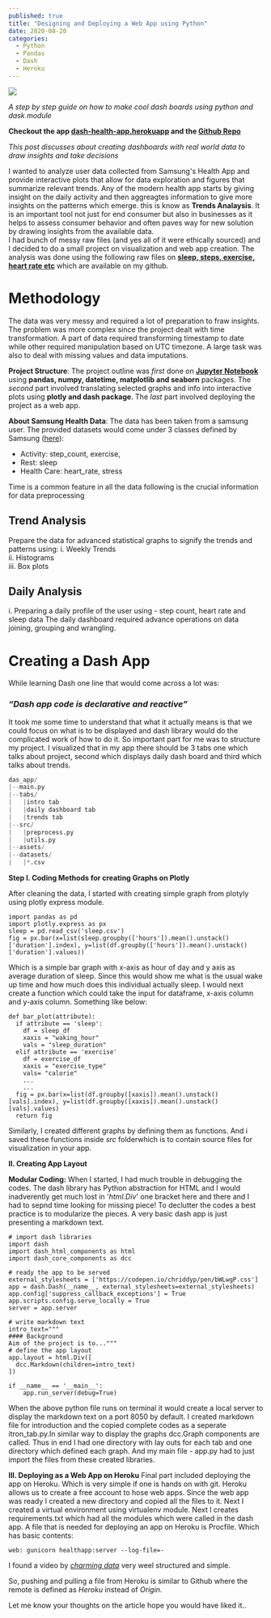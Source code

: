 ```yaml
---
published: true
title: "Designing and Deploying a Web App using Python"
date: 2020-08-20
categories:
  - Python
  - Pandas
  - Dash
  - Heroku
---
```

![](https://miro.medium.com/max/1710/1\*LZ4\_i8qifjfM4UsgjslBQw.png)

*A step by step guide on how to make cool dash boards using python and dask module*

__Checkout the app [dash-health-app.herokuapp](https://dash-health-app.herokuapp.com/) and the [Github Repo](https://github.com/kshitijmamgain/Health-Analysis)__

*This post discusses about creating dashboards with real world data to draw insights and take decisions*

I wanted to analyze user data collected from Samsung's Health App and provide interactive plots that allow for data exploration and figures that summarize relevant trends. Any of the modern health app starts by giving insight on the daily activity and then aggreagtes information to give more insights on the patterns which emerge. this is know as **Trends Analaysis**. It is an important tool not just for end consumer but also in businesses as it helps to assess consumer behavior and often paves way for new solution by drawing insights from the available data.  
I had bunch of messy raw files (and yes all of it were ethically sourced) and I decided to do a small project on visualization and web app creation. The analysis was done using the following raw files on **[sleep, steps, exercise, heart rate etc](https://raw.githubusercontent.com/kshitijmamgain/Health-Analysis/master/datasets)** which are available on my github.

Methodology
==================

The data was very messy and required a lot of preparation to fraw insights. The problem was more complex since the project dealt with time transformation. A part of data required transforming timestamp to date while other required manipulation based on UTC timezone. A large task was also to deal with missing values and data imputations.  

__Project Structure__: The project outline was _first_ done on **[Jupyter Notebook](https://github.com/kshitijmamgain/Health-Analysis/blob/master/notebooks/SLEEP_ANALYSIS_PYTHON.ipynb)** using **pandas, numpy, datetime, matplotlib and seaborn** packages. The _second_ part involved translating selected graphs and info into interactive plots using **plotly and dash package**. The _last_ part involved deploying the project as a web app.

__About Samsung Health Data__: The data has been taken from a samsung user. The provided datasets would come under 3 classes defined by Samsung ([here](https://developer.samsung.com/onlinedocs/health/com/samsung/android/sdk/healthdata/HealthConstants.html)):  

- Activity: step_count, exercise,
- Rest: sleep
- Health Care: heart_rate, stress

Time is a common feature in all the data following is the crucial information for data preprocessing  

## Trend Analysis  
Prepare the data for advanced statistical graphs to signify the trends and patterns using:
  i.   Weekly Trends  
  ii.  Histograms  
  iii. Box plots  
## Daily Analysis  
  i.   Preparing a daily profile of the user using - step count, heart rate and sleep data 
The daily dashboard required advance operations on data joining, grouping and wrangling.  

Creating a Dash App
===========================
While learning Dash one line that would come across a lot was:
### *“Dash app code is declarative and reactive”*

It took me some time to understand that what it actually means is that we could focus on what is to be displayed and dash library would do the complicated work of how to do it. So important part for me was to structure my project. I visualized that in my app there should be 3 tabs one which talks about project, second which displays daily dash board and third which talks about trends.

```python
das_app/
|--main.py
|--tabs/
|   |intro tab
|   |daily dashboard tab
|   |trends tab
|--src/
|   |preprocess.py
|   |utils.py
|--assets/
|--datasets/
|   |*.csv
```
**Step I. Coding Methods for creating Graphs on Plotly**

After cleaning the data, I started with creating simple graph from plotyly using plotly express module.
```
import pandas as pd
import plotly.express as px
sleep = pd.read_csv('sleep.csv')
fig = px.bar(x=list(sleep.groupby(['hours']).mean().unstack()['duration'].index), y=list(df.groupby(['hours']).mean().unstack()['duration'].values))
```
Which is a simple bar graph with x-axis as hour of day and y axis as average duration of sleep. Since this would show me what is the usual wake up time and how much does this individual actually sleep. I would next create a function which could take the input for dataframe, x-axis column and y-axis column. Something like below:
```
def bar_plot(attribute):
  if attribute == 'sleep':
    df = sleep_df
    xaxis = "waking_hour"
    vals = "sleep_duration" 
  elif attribute == 'exercise'
    df = exercise_df
    xaxis = "exercise_type"
    vals= "calorie"
    ...
    ...
  fig = px.bar(x=list(df.groupby([xaxis]).mean().unstack()[vals].index), y=list(df.groupby([xaxis]).mean().unstack()[vals].values)
  return fig
```
Similarly, I created different graphs by defining them as functions. And i saved these functions inside _src_ folderwhich is to contain source files for visualization in your app.

**II. Creating App Layout**

__Modular Coding:__ When I started, I had much trouble in debugging the codes. The dash library has Python abstraction for HTML and I would inadverently get much lost in '_html.Div_' one bracket here and there and I had to sepnd time looking for missing piece!
To declutter the codes a best practice is to modularize the pieces. A very basic dash app is just presenting a markdown text.

```
# import dash libraries
import dash
import dash_html_components as html
import dash_core_components as dcc

# ready the app to be served
external_stylesheets = ['https://codepen.io/chriddyp/pen/bWLwgP.css']
app = dash.Dash(__name__, external_stylesheets=external_stylesheets)
app.config['suppress_callback_exceptions'] = True
app.scripts.config.serve_locally = True
server = app.server

# write markdown text
intro_text="""
#### Background
Aim of the project is to..."""
# define the app layout
app.layout = html.Div([
  dcc.Markdown(children=intro_text)
])

if __name__ == '__main__':
    app.run_server(debug=True)
```
When the above python file runs on terminal it would create a local server to display the markdown text on a port 8050 by default. I created markdown file for introduction and the copied complete codes as a seperate itron_tab.py.In similar way to display the graphs dcc.Graph components are called.
Thus in end I had one directory with lay outs for each tab and one directory which defined each graph. And my main file - app.py had to just import the files from these created libraries.

**III. Deploying as a Web App on Heroku**
Final part included deploying the app on Heroku. Which is very simple if one is hands on with git.
Heroku allows us to create a free account to hose web apps. Since the web app was ready I created a new directory and copied all the files to it. Next I created a virtual environment using virtualenv module. Next I creates requirements.txt which had all the modules which were called in the dash app. A file that is needed for deploying an app on Heroku is Procfile. Which has basic contents:
```
web: gunicorn healthapp:server --log-file=-
```
I found a video by [_charming data_](https://www.youtube.com/watch?v=b-M2KQ6_bM4&t=1165s) very weel structured and simple.

So, pushing and pulling a file from Heroku is similar to Github where the remote is defined as *Heroku* instead of *Origin*.

Let me know your thoughts on the article hope you would have liked it..
